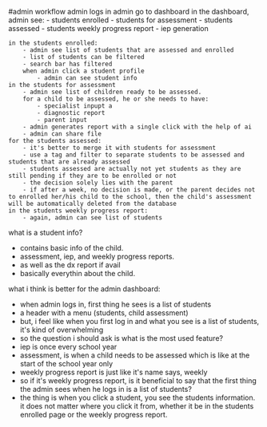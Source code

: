 #admin workflow
admin logs in
admin go to dashboard
in the dashboard, admin see:
    - students enrolled 
    - students for assessment 
    - students assessed 
    - students weekly progress report 
    - iep generation

    in the students enrolled:
        - admin see list of students that are assessed and enrolled
        - list of students can be filtered
        - search bar has filtered
        when admin click a student profile
            - admin can see student info
    in the students for assessment
        - admin see list of children ready to be assessed.
        for a child to be assessed, he or she needs to have:
            - specialist inpupt a
            - diagnostic report
            - parent input
        - admin generates report with a single click with the help of ai
        - admin can share file
    for the students assessed:
        - it's better to merge it with students for assessment
        - use a tag and filter to separate students to be assessed and students that are already assessed
        - students assessed are actually not yet students as they are still pending if they are to be enrolled or not
        - the decision solely lies with the parent
        - if after a week, no decision is made, or the parent decides not to enrolled her/his child to the school, then the child's assessment will be automatically deleted from the database
    in the students weekly progress report:
        - again, admin can see list of students 


what is a student info?
- contains basic info of the child.
- assessment, iep, and weekly progress reports. 
- as well as the dx report if avail
- basically everythin about the child.

what i think is better for the admin dashboard:
- when admin logs in, first thing he sees is a list of students
- a header with a menu (students, child assessment)
- but, i feel like when you first log in and what you see is a list of students, it's kind of overwhelming
- so the question i should ask is what is the most used feature?
- iep is once every school year
- assessment, is when a child needs to be assessed which is like at the start of the school year only
- weekly progress report is just like it's name says, weekly
- so if it's weekly progress report, is it beneficial to say that the first thing the admin sees when he logs in is a list of students?
- the thing is when you click a student, you see the students information. it does not matter where you click it from, whether it be in the students enrolled page or the weekly progress report.